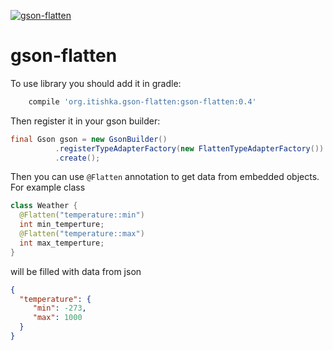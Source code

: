 [ ![gson-flatten](https://api.bintray.com/packages/tishka17/maven/gson-flatten/images/download.svg) ](https://bintray.com/tishka17/mavengson-flatten/_latestVersion)


# gson-flatten
To use library you should add it in gradle:
```gradle
    compile 'org.itishka.gson-flatten:gson-flatten:0.4'
```

Then register it in your gson builder:
```java
final Gson gson = new GsonBuilder()
          .registerTypeAdapterFactory(new FlattenTypeAdapterFactory())
          .create();
```
Then you can use `@Flatten` annotation to get data from embedded objects. For example class
``` java
class Weather {
  @Flatten("temperature::min")
  int min_temperture;
  @Flatten("temperature::max")
  int max_temperture;
}
```
will be filled with data from json
``` json
{
  "temperature": {
     "min": -273,
     "max": 1000
  }
}
